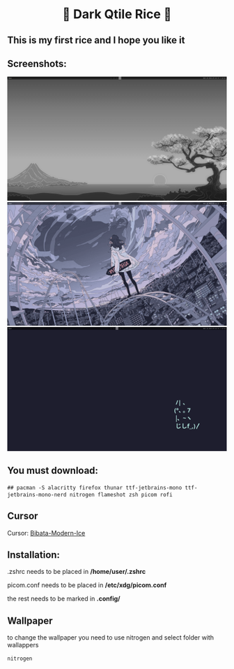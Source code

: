 <h1 align="center">🖤 Dark Qtile Rice 🖤</h1>

## This is my first rice and I hope you like it

## Screenshots:
![screenshot 1](https://github.com/sixwerz/Dark-Qtile-Rice/blob/main/screenshot/original%20wallapper.png)
![Screenshot 2](https://github.com/sixwerz/Dark-Qtile-Rice/blob/main/screenshot/anime%20wallapper.png)
![Screenshot 2](https://github.com/sixwerz/Dark-Qtile-Rice/blob/main/screenshot/cat%20wallpaper.png)

## You must download:
```
## pacman -S alacritty firefox thunar ttf-jetbrains-mono ttf-jetbrains-mono-nerd nitrogen flameshot zsh picom rofi 
```
## Cursor
Cursor: [Bibata-Modern-Ice](https://www.pling.com/p/1197198)

## Installation:
.zshrc needs to be placed in **/home/user/.zshrc**

picom.conf needs to be placed in **/etc/xdg/picom.conf**

the rest needs to be marked in **.config/**

## Wallpaper
to change the wallpaper you need to use nitrogen and select folder with wallappers

```
nitrogen
```

